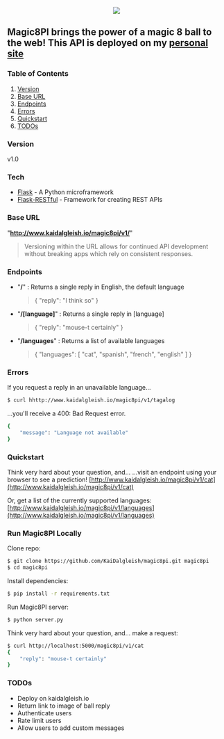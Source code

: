 <p align=center><img src="https://github.com/KaiDalgleish/magic8pi/blob/master/magic8ball.png"></p>


## Magic8PI brings the power of a magic 8 ball to the web! This API is deployed on my [personal site](http://www.kaidalgleish.io)

### Table of Contents
1. [Version](https://github.com/KaiDalgleish/magic8pi#version)
2. [Base URL](https://github.com/KaiDalgleish/magic8pi#base-url)
3. [Endpoints](https://github.com/KaiDalgleish/magic8pi#endpoints)
4. [Errors](https://github.com/KaiDalgleish/magic8pi#errors)
5. [Quickstart](https://github.com/KaiDalgleish/magic8pi#quickstart)
6. [TODOs](https://github.com/KaiDalgleish/magic8pi#todos)


### Version
v1.0

### Tech
* [Flask] - A Python microframework
* [Flask-RESTful] - Framework for creating REST APIs

### Base URL
"**http://www.kaidalgleish.io/magic8pi/v1/**"
  
> Versioning within the URL allows for continued API development without breaking apps which rely on consistent responses.  

### Endpoints

* "**/**" : Returns a single reply in English, the default language

    >{
    >    "reply": "I think so"
    >}

* "**/[language]**" : Returns a single reply in [language]

    >{
    >    "reply": "mouse-t certainly"
    >}
* "**/languages**" : Returns a list of available languages

    >{
    >    "languages": [
    >         "cat", 
    >         "spanish", 
    >         "french", 
    >         "english"
    >     ]
    > }

### Errors

If you request a reply in an unavailable language...
```sh
$ curl hhttp://www.kaidalgleish.io/magic8pi/v1/tagalog
```

...you'll receive a 400: Bad Request error.

```sh
{
    "message": "Language not available"
}
```

### Quickstart
Think very hard about your question, and...
...visit an endpoint using your browser to see a prediction!
[http://www.kaidalgleish.io/magic8pi/v1/cat](http://www.kaidalgleish.io/magic8pi/v1/cat)

Or, get a list of the currently supported languages:
[http://www.kaidalgleish.io/magic8pi/v1/languages](http://www.kaidalgleish.io/magic8pi/v1/languages)

### Run Magic8PI Locally
Clone repo:
```sh
$ git clone https://github.com/KaiDalgleish/magic8pi.git magic8pi
$ cd magic8pi
```

Install dependencies:
```sh
$ pip install -r requirements.txt
```

Run Magic8PI server:
```sh
$ python server.py
```
Think very hard about your question, and... make a request:
```sh
$ curl http://localhost:5000/magic8pi/v1/cat
{
    "reply": "mouse-t certainly"
}
```

### TODOs
* Deploy on kaidalgleish.io
* Return link to image of ball reply
* Authenticate users
* Rate limit users
* Allow users to add custom messages


[Flask]: http://flask.pocoo.org/
[Flask-RESTful]: https://github.com/flask-restful/flask-restful
